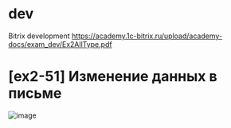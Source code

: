# dev
Bitrix development
https://academy.1c-bitrix.ru/upload/academy-docs/exam_dev/Ex2AllType.pdf
# [ex2-51] Изменение данных в письме
![image](https://github.com/Elena-Orlova-Bitrix/dev/assets/134793619/5ce8dba3-ea98-46cb-9f52-50fbcb78bfbe)

